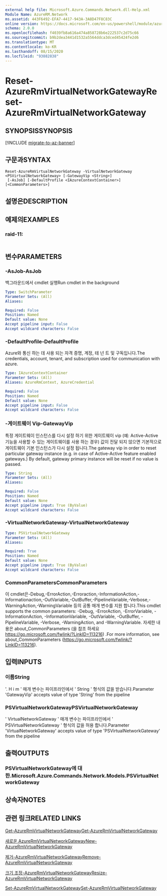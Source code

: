 ```yaml
---
external help file: Microsoft.Azure.Commands.Network.dll-Help.xml
Module Name: AzureRM.Network
ms.assetid: 443F6492-EFA7-4417-943A-3A8D47F8C83C
online version: https://docs.microsoft.com/en-us/powershell/module/azurerm.network/reset-azurermvirtualnetworkgateway
schema: 2.0.0
ms.openlocfilehash: f4039fb8a616a474a858728b6e222537c2d75c66
ms.sourcegitcommit: b9b2dea3441d1532a5564ddca3dced45424fe2d6
ms.translationtype: MT
ms.contentlocale: ko-KR
ms.lasthandoff: 08/15/2020
ms.locfileid: "93882838"
---
```

# <span data-ttu-id="1ed28-101">Reset-AzureRmVirtualNetworkGateway</span><span class="sxs-lookup"><span data-stu-id="1ed28-101">Reset-AzureRmVirtualNetworkGateway</span></span>

## <span data-ttu-id="1ed28-102">SYNOPSIS</span><span class="sxs-lookup"><span data-stu-id="1ed28-102">SYNOPSIS</span></span>

[!INCLUDE [migrate-to-az-banner](../../includes/migrate-to-az-banner.md)]

## <span data-ttu-id="1ed28-103">구문과</span><span class="sxs-lookup"><span data-stu-id="1ed28-103">SYNTAX</span></span>

```
Reset-AzureRmVirtualNetworkGateway -VirtualNetworkGateway <PSVirtualNetworkGateway> [-GatewayVip <String>]
 [-AsJob] [-DefaultProfile <IAzureContextContainer>] [<CommonParameters>]
```

## <span data-ttu-id="1ed28-104">설명은</span><span class="sxs-lookup"><span data-stu-id="1ed28-104">DESCRIPTION</span></span>

## <span data-ttu-id="1ed28-105">예제의</span><span class="sxs-lookup"><span data-stu-id="1ed28-105">EXAMPLES</span></span>

### <span data-ttu-id="1ed28-106">raid-1</span><span class="sxs-lookup"><span data-stu-id="1ed28-106">1:</span></span>
```

```

## <span data-ttu-id="1ed28-107">변수</span><span class="sxs-lookup"><span data-stu-id="1ed28-107">PARAMETERS</span></span>

### <span data-ttu-id="1ed28-108">-AsJob</span><span class="sxs-lookup"><span data-stu-id="1ed28-108">-AsJob</span></span>
<span data-ttu-id="1ed28-109">백그라운드에서 cmdlet 실행</span><span class="sxs-lookup"><span data-stu-id="1ed28-109">Run cmdlet in the background</span></span>

```yaml
Type: SwitchParameter
Parameter Sets: (All)
Aliases: 

Required: False
Position: Named
Default value: None
Accept pipeline input: False
Accept wildcard characters: False
```

### <span data-ttu-id="1ed28-110">-DefaultProfile</span><span class="sxs-lookup"><span data-stu-id="1ed28-110">-DefaultProfile</span></span>
<span data-ttu-id="1ed28-111">Azure와 통신 하는 데 사용 되는 자격 증명, 계정, 테 넌 트 및 구독입니다.</span><span class="sxs-lookup"><span data-stu-id="1ed28-111">The credentials, account, tenant, and subscription used for communication with azure.</span></span>

```yaml
Type: IAzureContextContainer
Parameter Sets: (All)
Aliases: AzureRmContext, AzureCredential

Required: False
Position: Named
Default value: None
Accept pipeline input: False
Accept wildcard characters: False
```

### <span data-ttu-id="1ed28-112">-게이트웨이 Vip</span><span class="sxs-lookup"><span data-stu-id="1ed28-112">-GatewayVip</span></span>
<span data-ttu-id="1ed28-113">특정 게이트웨이 인스턴스를 다시 설정 하기 위한 게이트웨이 vip (예: Active-Active 기능을 사용할 수 있는 게이트웨이를 사용 하는 경우) 값이 전달 되지 않으면 기본적으로 게이트웨이 기본 인스턴스가 다시 설정 됩니다.</span><span class="sxs-lookup"><span data-stu-id="1ed28-113">The gateway vip in order to reset particular gateway instance (e.g. in case of Active-Active feature enabled gateways.) By default, gateway primary instance will be reset if no value is passed.</span></span>

```yaml
Type: String
Parameter Sets: (All)
Aliases: 

Required: False
Position: Named
Default value: None
Accept pipeline input: True (ByValue)
Accept wildcard characters: False
```

### <span data-ttu-id="1ed28-114">-VirtualNetworkGateway</span><span class="sxs-lookup"><span data-stu-id="1ed28-114">-VirtualNetworkGateway</span></span>
```yaml
Type: PSVirtualNetworkGateway
Parameter Sets: (All)
Aliases: 

Required: True
Position: Named
Default value: None
Accept pipeline input: True (ByValue)
Accept wildcard characters: False
```

### <span data-ttu-id="1ed28-115">CommonParameters</span><span class="sxs-lookup"><span data-stu-id="1ed28-115">CommonParameters</span></span>
<span data-ttu-id="1ed28-116">이 cmdlet은-Debug,-ErrorAction,-Erroraction,-InformationAction,-Informationaction,-OutVariable,-OutBuffer,-PipelineVariable,-Verbose,-WarningAction,-WarningVariable 등의 공통 매개 변수를 지원 합니다.</span><span class="sxs-lookup"><span data-stu-id="1ed28-116">This cmdlet supports the common parameters: -Debug, -ErrorAction, -ErrorVariable, -InformationAction, -InformationVariable, -OutVariable, -OutBuffer, -PipelineVariable, -Verbose, -WarningAction, and -WarningVariable.</span></span> <span data-ttu-id="1ed28-117">자세한 내용은 about_CommonParameters (을 참조 하세요 https://go.microsoft.com/fwlink/?LinkID=113216) .</span><span class="sxs-lookup"><span data-stu-id="1ed28-117">For more information, see about_CommonParameters (https://go.microsoft.com/fwlink/?LinkID=113216).</span></span>

## <span data-ttu-id="1ed28-118">입력</span><span class="sxs-lookup"><span data-stu-id="1ed28-118">INPUTS</span></span>

### <span data-ttu-id="1ed28-119">이름</span><span class="sxs-lookup"><span data-stu-id="1ed28-119">String</span></span>
<span data-ttu-id="1ed28-120">'. H i m ' 매개 변수는 파이프라인에서 ' String ' 형식의 값을 받습니다.</span><span class="sxs-lookup"><span data-stu-id="1ed28-120">Parameter 'GatewayVip' accepts value of type 'String' from the pipeline</span></span>

### <span data-ttu-id="1ed28-121">PSVirtualNetworkGateway</span><span class="sxs-lookup"><span data-stu-id="1ed28-121">PSVirtualNetworkGateway</span></span>
<span data-ttu-id="1ed28-122">' VirtualNetworkGateway ' 매개 변수는 파이프라인에서 ' PSVirtualNetworkGateway ' 형식의 값을 허용 합니다.</span><span class="sxs-lookup"><span data-stu-id="1ed28-122">Parameter 'VirtualNetworkGateway' accepts value of type 'PSVirtualNetworkGateway' from the pipeline</span></span>

## <span data-ttu-id="1ed28-123">출력</span><span class="sxs-lookup"><span data-stu-id="1ed28-123">OUTPUTS</span></span>

### <span data-ttu-id="1ed28-124">PSVirtualNetworkGateway에 대 한.</span><span class="sxs-lookup"><span data-stu-id="1ed28-124">Microsoft.Azure.Commands.Network.Models.PSVirtualNetworkGateway</span></span>

## <span data-ttu-id="1ed28-125">상속자</span><span class="sxs-lookup"><span data-stu-id="1ed28-125">NOTES</span></span>

## <span data-ttu-id="1ed28-126">관련 링크</span><span class="sxs-lookup"><span data-stu-id="1ed28-126">RELATED LINKS</span></span>

[<span data-ttu-id="1ed28-127">Get-AzureRmVirtualNetworkGateway</span><span class="sxs-lookup"><span data-stu-id="1ed28-127">Get-AzureRmVirtualNetworkGateway</span></span>](./Get-AzureRmVirtualNetworkGateway.md)

[<span data-ttu-id="1ed28-128">새로운 AzureRmVirtualNetworkGateway</span><span class="sxs-lookup"><span data-stu-id="1ed28-128">New-AzureRmVirtualNetworkGateway</span></span>](./New-AzureRmVirtualNetworkGateway.md)

[<span data-ttu-id="1ed28-129">제거-AzureRmVirtualNetworkGateway</span><span class="sxs-lookup"><span data-stu-id="1ed28-129">Remove-AzureRmVirtualNetworkGateway</span></span>](./Remove-AzureRmVirtualNetworkGateway.md)

[<span data-ttu-id="1ed28-130">크기 조정-AzureRmVirtualNetworkGateway</span><span class="sxs-lookup"><span data-stu-id="1ed28-130">Resize-AzureRmVirtualNetworkGateway</span></span>](./Resize-AzureRmVirtualNetworkGateway.md)

[<span data-ttu-id="1ed28-131">Set-AzureRmVirtualNetworkGateway</span><span class="sxs-lookup"><span data-stu-id="1ed28-131">Set-AzureRmVirtualNetworkGateway</span></span>](./Set-AzureRmVirtualNetworkGateway.md)


